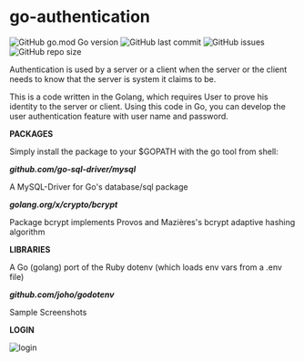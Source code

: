 # go-authentication


![GitHub go.mod Go version](https://img.shields.io/github/go-mod/go-version/gogeek-dev/go-authentication)
![GitHub last commit](https://img.shields.io/github/last-commit/gogeek-dev/go-authentication)
![GitHub issues](https://img.shields.io/github/issues/gogeek-dev/go-authentication)
![GitHub repo size](https://img.shields.io/github/repo-size/gogeek-dev/go-authentication?color=orange)


Authentication is used by a server or a client when the server or the client needs to know that the server is system it claims to be.

This is a code written in the Golang, which requires User to prove his identity to the server or client. Using this code in Go, you can develop the user authentication feature with user name and password.

**PACKAGES**

Simply install the package to your $GOPATH with the go tool from shell:

***github.com/go-sql-driver/mysql***	

A MySQL-Driver for Go's database/sql package

***golang.org/x/crypto/bcrypt***

Package bcrypt implements Provos and Mazières's bcrypt adaptive hashing algorithm


**LIBRARIES**

A Go (golang) port of the Ruby dotenv (which loads env vars from a .env file)

***github.com/joho/godotenv***


Sample Screenshots


**LOGIN**

![login](https://user-images.githubusercontent.com/57518446/103137762-e6e8a100-46f1-11eb-85cb-da1d7659ae19.png)


